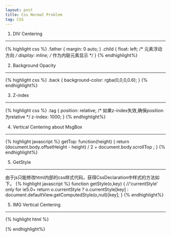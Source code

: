 ```yaml
---
layout: post
title: Css Normal Problem
tag: CSS
---
```


1. DIV Centering
---------------
{% highlight css %}
.father {
    margin: 0 auto;
}
.child {
    float: left;      /* 元素浮动方向     */
    display: inline;  /* 作为内联元素显示 */
}
{% endhighlight%}    

2. Background Opacity
---------------
{% highlight css %}
.back {
	background-color: rgba(0,0,0,0.6);
}
{% endhighlight%}    

3. Z-index
---------------
{% highlight css %}
.tag {
	position: relative;  /* 如果z-index失效,确保position为relative */
	z-index: 1000;
}
{% endhighlight%}    

4. Vertical Centering about MsgBox
---------------
{% highlight javascript %}
getTop: function(height) {
    return (document.body.offsetHeight - height) / 2 + document.body.scrollTop ;
}
{% endhighlight%}    

5. GetStyle
---------------
由于js只能修改html内部的css样式代码，获得CssDeclaration中样式的方法如下。
{% highlight javascript %}
function getStyle(o,key) { //'currentStyle' only for ie5.0+
    return o.currentStyle ? 
        o.currentStyle[key] : 
        document.defaultView.getComputedStyle(o,null)[key];
}
{% endhighlight%}    

5. IMG Vertical Centering
---------------
{% highlight html %}
<div style="display:table-cell;vertical-align:middle;">
    <img style="">
</div>
{% endhighlight%}